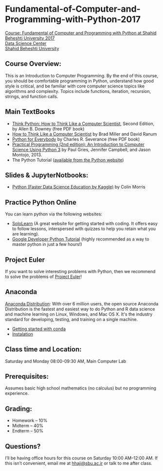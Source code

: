 # Fundamental-of-Computer-and-Programming-with-Python-2017
[Course: Fundamental of Computer and Programming with Python at Shahid Beheshti University 2017](http://facultymembers.sbu.ac.ir/hhaji/python-2017)<br>
[Data Science Center](http://ds.sbu.ac.ir)<br> 
[Shahid Beheshti University](http://www.sbu.ac.ir/)<br>

## Course Overview:
This is an Introduction to Computer Programming. By the end of this course, you should be comfortable programming in Python, understand how good style is critical, and be familiar with core computer science topics like algorithms and complexity. Topics include functions, iteration, recursion, strings, and function calls.

## Main TextBooks

* [Think Python: How to Think Like a Computer Scientist](http://greenteapress.com/wp/think-python-2e/), Second  Edition, by Allen B. Downey (free PDF book)
* [How to Think Like a Computer Scientist](http://interactivepython.org/courselib/static/thinkcspy/index.html) by Brad Miller and David Ranum
* [Python for Everybody](https://www.py4e.com/book.php) by Charles R. Severance (free PDF book)
* [Practical Programming (2nd edition): An Introduction to Computer Science Using Python 3](https://pragprog.com/book/gwpy2/practical-programming) by Paul Gries, Jennifer Campbell, and Jason Montojo, 2013.
* The Python Tutorial ([available from the Python website](https://docs.python.org/3.6/tutorial/))

## Slides & JupyterNotbooks:

* [Python (Faster Data Science Education by Kaggle)](https://www.kaggle.com/learn/python) by Colin Morris <br>

## Practice Python Online
You can learn python via the following websites:
* [SoloLearn](http://www.sololearn.com/) (A great website for getting started with coding. It offers easy to follow lessons, interspersed with quizzes to help you retain what you are learning).
* [Google Developer Python Tutorial](https://developers.google.com/edu/python/)  (highly recommended as a way to master python in just a few hours!) 
## Project Euler
If you want to solve interesting problems with Python, then we recommend to solve the problems of [Project Euler](https://projecteuler.net/)!

## Anaconda
[Anaconda Distribution](https://www.anaconda.com/what-is-anaconda/): With over 6 million users, the open source Anaconda Distribution is the fastest and easiest way to do Python and R data science and machine learning on Linux, Windows, and Mac OS X. It's the industry standard for developing, testing, and training on a single machine.
* [Getting started with conda](https://conda.io/docs/user-guide/getting-started.html)
* [Instalation](https://docs.anaconda.com/anaconda/install/)

## Class time and Location:
Saturday and Monday 08:00-09:30 AM, Main Computer Lab

## Prerequisites: 
Assumes basic high school mathematics (no calculus) but no programming experience.

## Grading:
* Homework – 10%
* Midterm – 40%
* Endterm – 50%

## Questions?
I’ll be having office hours for this course on Saturday 10:00 AM–12:00 AM. If this isn’t convenient, email me at hhaji@sbu.ac.ir or talk to me after class.
